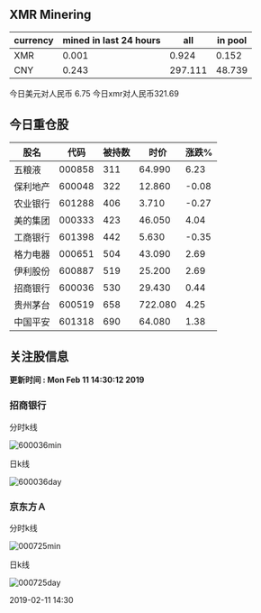 ## XMR Minering

|currency|mined in last 24 hours|all|in pool|
|---|---|---|---|
|XMR|0.001|0.924|0.152|
|CNY|0.243|297.111|48.739|

今日美元对人民币 6.75	今日xmr对人民币321.69


## 今日重仓股 

|股名|代码|被持数|时价|涨跌%|
|---|---|---|---|---|
|五粮液|000858|311|64.990|6.23|
|保利地产|600048|322|12.860|-0.08|
|农业银行|601288|406|3.710|-0.27|
|美的集团|000333|423|46.050|4.04|
|工商银行|601398|442|5.630|-0.35|
|格力电器|000651|504|43.090|2.69|
|伊利股份|600887|519|25.200|2.69|
|招商银行|600036|530|29.430|0.44|
|贵州茅台|600519|658|722.080|4.25|
|中国平安|601318|690|64.080|1.38|

## 关注股信息
**更新时间 : Mon Feb 11 14:30:12 2019**
### 招商银行 
分时k线

![600036min](http://image.sinajs.cn/newchart/min/n/sh600036.gif)

日k线

![600036day](http://image.sinajs.cn/newchart/daily/n/sh600036.gif)

### 京东方Ａ 
分时k线

![000725min](http://image.sinajs.cn/newchart/min/n/sz000725.gif)

日k线

![000725day](http://image.sinajs.cn/newchart/daily/n/sz000725.gif)

2019-02-11 14:30